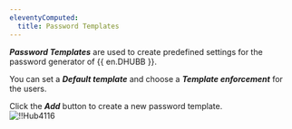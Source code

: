 ```yaml
---
eleventyComputed:
  title: Password Templates
---
```

***Password Templates*** are used to create predefined settings for the password generator of {{ en.DHUBB }}.  

You can set a ***Default template*** and choose a ***Template enforcement*** for the users.  

Click the ***Add*** button to create a new password template.  
![!!Hub4116](https://webdevolutions.azureedge.net/docs/en/hub/Hub4116.png) 
